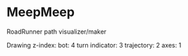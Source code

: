 # MeepMeep

RoadRunner path visualizer/maker

Drawing z-index:
bot: 4
turn indicator: 3
trajectory: 2
axes: 1